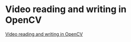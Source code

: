 # Video reading and writing in OpenCV
[Video reading and writing in OpenCV](https://aiwithcloud.com/2022/09/19/video_reading_and_writing_in_opencv/)